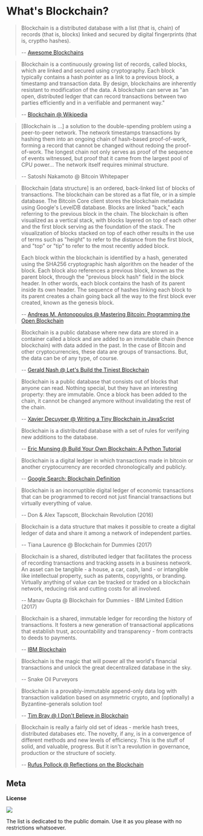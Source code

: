 
# What's Blockchain?


> Blockchain is a distributed database with a list (that is, chain) of records (that is, blocks) 
> linked and secured by digital fingerprints (that is, cryptho hashes). 
>
> -- [Awesome Blockchains](https://github.com/openblockchains/awesome-blockchains)


> Blockchain is a continuously growing list of records, called blocks, which are linked and secured using cryptography.
> Each block typically contains a hash pointer as a link to a previous block, a timestamp and transaction data. 
> By design, blockchains are inherently resistant to modification of the data. 
> A blockchain can serve as "an open, distributed ledger that can record transactions between two parties efficiently
> and in a verifiable and permanent way."
>
> -- [Blockchain @ Wikipedia](https://en.wikipedia.org/wiki/Blockchain)


> [Blockchain is ...] a solution to the double-spending problem using a peer-to-peer network. 
> The network timestamps transactions by hashing them into an ongoing chain of hash-based proof-of-work, 
> forming a record that cannot be changed without redoing the proof-of-work. 
> The longest chain not only serves as proof of the sequence of events witnessed, 
> but proof that it came from the largest pool of CPU power... 
> The network itself requires minimal structure.
>
> -- Satoshi Nakamoto @ Bitcoin Whitepaper


> Blockchain [data structure] is an ordered, back-linked list of blocks of transactions. 
> The blockchain can be stored as a flat file, or in a simple database. 
> The Bitcoin Core client stores the blockchain metadata using Google's LevelDB database. 
> Blocks are linked "back," each referring to the previous block in the chain. 
> The blockchain is often visualized as a vertical stack, with blocks layered on top of each other 
> and the first block serving as the foundation of the stack. 
> The visualization of blocks stacked on top of each other results in the use of terms such as "height" 
> to refer to the distance from the first block, and "top" or "tip" to refer to the most recently added block.
>
> Each block within the blockchain is identified by a hash, generated using the SHA256 cryptographic hash algorithm 
> on the header of the block. Each block also references a previous block, known as the parent block, 
> through the "previous block hash" field in the block header. 
> In other words, each block contains the hash of its parent inside its own header. 
> The sequence of hashes linking each block to its parent creates a chain going back all the way to the first block ever created, 
> known as the genesis block.
>
> -- [Andreas M. Antonopoulos @ Mastering Bitcoin: Programming the Open Blockchain](https://github.com/bitcoinbook/bitcoinbook/blob/second_edition/ch09.asciidoc)




> Blockchain is a public database where new data are stored in a container called a block 
> and are added to an immutable chain (hence blockchain) with data added in the past.
> In the case of Bitcoin and other cryptocurrencies, these data are groups of transactions. 
> But, the data can be of any type, of course.
> 
> -- [Gerald Nash @ Let's Build the Tiniest Blockchain](https://medium.com/crypto-currently/lets-build-the-tiniest-blockchain-e70965a248b)


> Blockchain is a public database that consists out of blocks that anyone can read.
> Nothing special, but they have an interesting property: they are immutable.
> Once a block has been added to the chain, it cannot be changed anymore without invalidating the rest of the chain.
>
> -- [Xavier Decuyper @ Writing a Tiny Blockchain in JavaScript](https://www.savjee.be/2017/07/Writing-tiny-blockchain-in-JavaScript/)


> Blockchain is a distributed database with a set of rules for verifying new additions to the database.
>
> -- [Eric Munsing @ Build Your Own Blockchain: A Python Tutorial](http://ecomunsing.com/build-your-own-blockchain)



> Blockchain is a digital ledger in which transactions made in bitcoin or another cryptocurrency 
> are recorded chronologically and publicly.
>
> -- [Google Search: Blockchain Definition](https://www.google.com/search?q=blockchain+definition)


> Blockchain is an incorruptible digital ledger of economic transactions that can be programmed to record 
> not just financial transactions but virtually everything of value.
>
> -- Don & Alex Tapscott, Blockchain Revolution (2016)


> Blockchain is a data structure that makes it possible to create a digital
> ledger of data and share it among a network of independent parties. 
>
> -- Tiana Laurence @ Blockchain for Dummies (2017)


> Blockchain is a shared, distributed ledger that facilitates the process
> of recording transactions and tracking assets in a business network.
> An asset can be tangible - a house, a car, cash, land - or intangible
> like intellectual property, such as patents, copyrights, or branding.
> Virtually anything of value can be tracked or traded on a blockchain 
> network, reducing risk and cutting costs for all involved.
>
> -- Manav Gupta @ Blockchain for Dummies - IBM Limited Edition (2017)


> Blockchain is a shared, immutable ledger for recording the history of transactions. 
> It fosters a new generation of transactional applications that establish trust, 
> accountability and transparency - from contracts to deeds to payments.
>
> -- [IBM Blockchain](https://ibm.com/blockchain) 



> Blockchain is the magic that will power all the world's financial transactions 
> and unlock the great decentralized database in the sky.
>
> -- Snake Oil Purveyors


> Blockchain is a provably-immutable append-only data log with transaction validation based on asymmetric crypto,
> and (optionally) a Byzantine-generals solution too! 
>
> -- [Tim Bray @ I Don't Believe in Blockchain](https://www.tbray.org/ongoing/When/201x/2017/05/13/Not-Believing-in-Blockchain)


> Blockchain is really a fairly old set of ideas - merkle hash trees, distributed databases etc. 
> The novelty, if any, is in a convergence of different methods and new levels of efficiency. 
> This is the stuff of solid, and valuable, progress.
> But it isn't a revolution in governance, production or the structure of society.
>
> -- [Rufus Pollock @ Reflections on the Blockchain](http://rufuspollock.com/2016/07/02/reflections-on-the-blockchain/)



## Meta

**License**

![](https://publicdomainworks.github.io/buttons/zero88x31.png)

The list is dedicated to the public domain. Use it as you please with no restrictions whatsoever.

